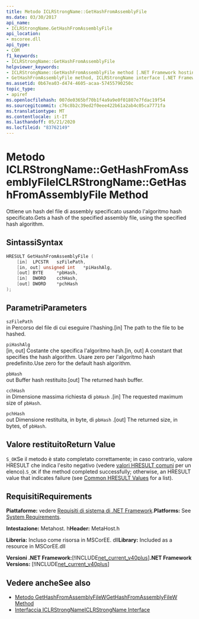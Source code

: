 ```yaml
---
title: Metodo ICLRStrongName::GetHashFromAssemblyFile
ms.date: 03/30/2017
api_name:
- ICLRStrongName.GetHashFromAssemblyFile
api_location:
- mscoree.dll
api_type:
- COM
f1_keywords:
- ICLRStrongName::GetHashFromAssemblyFile
helpviewer_keywords:
- ICLRStrongName::GetHashFromAssemblyFile method [.NET Framework hosting]
- GetHashFromAssemblyFile method, ICLRStrongName interface [.NET Framework hosting]
ms.assetid: 0b67ea03-d474-4605-acaa-57455790250c
topic_type:
- apiref
ms.openlocfilehash: 007de0365bf70b1f4a9a9e0f01807e7fdac19f54
ms.sourcegitcommit: c76c8b2c39ed2f0eee422b61a2ab4c05ca7771fa
ms.translationtype: MT
ms.contentlocale: it-IT
ms.lasthandoff: 05/21/2020
ms.locfileid: "83762149"
---
```

# <a name="iclrstrongnamegethashfromassemblyfile-method"></a><span data-ttu-id="56e92-102">Metodo ICLRStrongName::GetHashFromAssemblyFile</span><span class="sxs-lookup"><span data-stu-id="56e92-102">ICLRStrongName::GetHashFromAssemblyFile Method</span></span>
<span data-ttu-id="56e92-103">Ottiene un hash del file di assembly specificato usando l'algoritmo hash specificato.</span><span class="sxs-lookup"><span data-stu-id="56e92-103">Gets a hash of the specified assembly file, using the specified hash algorithm.</span></span>  
  
## <a name="syntax"></a><span data-ttu-id="56e92-104">Sintassi</span><span class="sxs-lookup"><span data-stu-id="56e92-104">Syntax</span></span>  
  
```cpp  
HRESULT GetHashFromAssemblyFile (  
    [in]  LPCSTR   szFilePath,  
    [in, out] unsigned int   *piHashAlg,  
    [out] BYTE     *pbHash,  
    [in]  DWORD    cchHash,  
    [out] DWORD    *pchHash  
);  
```  
  
## <a name="parameters"></a><span data-ttu-id="56e92-105">Parametri</span><span class="sxs-lookup"><span data-stu-id="56e92-105">Parameters</span></span>  
 `szFilePath`  
 <span data-ttu-id="56e92-106">in Percorso del file di cui eseguire l'hashing.</span><span class="sxs-lookup"><span data-stu-id="56e92-106">[in] The path to the file to be hashed.</span></span>  
  
 `piHashAlg`  
 <span data-ttu-id="56e92-107">[in, out] Costante che specifica l'algoritmo hash.</span><span class="sxs-lookup"><span data-stu-id="56e92-107">[in, out] A constant that specifies the hash algorithm.</span></span> <span data-ttu-id="56e92-108">Usare zero per l'algoritmo hash predefinito.</span><span class="sxs-lookup"><span data-stu-id="56e92-108">Use zero for the default hash algorithm.</span></span>  
  
 `pbHash`  
 <span data-ttu-id="56e92-109">out Buffer hash restituito.</span><span class="sxs-lookup"><span data-stu-id="56e92-109">[out] The returned hash buffer.</span></span>  
  
 `cchHash`  
 <span data-ttu-id="56e92-110">in Dimensione massima richiesta di `pbHash` .</span><span class="sxs-lookup"><span data-stu-id="56e92-110">[in] The requested maximum size of `pbHash`.</span></span>  
  
 `pchHash`  
 <span data-ttu-id="56e92-111">out Dimensione restituita, in byte, di `pbHash` .</span><span class="sxs-lookup"><span data-stu-id="56e92-111">[out] The returned size, in bytes, of `pbHash`.</span></span>  
  
## <a name="return-value"></a><span data-ttu-id="56e92-112">Valore restituito</span><span class="sxs-lookup"><span data-stu-id="56e92-112">Return Value</span></span>  
 <span data-ttu-id="56e92-113">`S_OK`Se il metodo è stato completato correttamente; in caso contrario, valore HRESULT che indica l'esito negativo (vedere [valori HRESULT comuni](/windows/win32/seccrypto/common-hresult-values) per un elenco).</span><span class="sxs-lookup"><span data-stu-id="56e92-113">`S_OK` if the method completed successfully; otherwise, an HRESULT value that indicates failure (see [Common HRESULT Values](/windows/win32/seccrypto/common-hresult-values) for a list).</span></span>  
  
## <a name="requirements"></a><span data-ttu-id="56e92-114">Requisiti</span><span class="sxs-lookup"><span data-stu-id="56e92-114">Requirements</span></span>  
 <span data-ttu-id="56e92-115">**Piattaforme:** vedere [Requisiti di sistema di .NET Framework](../../get-started/system-requirements.md).</span><span class="sxs-lookup"><span data-stu-id="56e92-115">**Platforms:** See [System Requirements](../../get-started/system-requirements.md).</span></span>  
  
 <span data-ttu-id="56e92-116">**Intestazione:** Metahost. h</span><span class="sxs-lookup"><span data-stu-id="56e92-116">**Header:** MetaHost.h</span></span>  
  
 <span data-ttu-id="56e92-117">**Libreria:** Incluso come risorsa in MSCorEE. dll</span><span class="sxs-lookup"><span data-stu-id="56e92-117">**Library:** Included as a resource in MSCorEE.dll</span></span>  
  
 <span data-ttu-id="56e92-118">**Versioni .NET Framework:**[!INCLUDE[net_current_v40plus](../../../../includes/net-current-v40plus-md.md)]</span><span class="sxs-lookup"><span data-stu-id="56e92-118">**.NET Framework Versions:** [!INCLUDE[net_current_v40plus](../../../../includes/net-current-v40plus-md.md)]</span></span>  
  
## <a name="see-also"></a><span data-ttu-id="56e92-119">Vedere anche</span><span class="sxs-lookup"><span data-stu-id="56e92-119">See also</span></span>

- [<span data-ttu-id="56e92-120">Metodo GetHashFromAssemblyFileW</span><span class="sxs-lookup"><span data-stu-id="56e92-120">GetHashFromAssemblyFileW Method</span></span>](iclrstrongname-gethashfromassemblyfilew-method.md)
- [<span data-ttu-id="56e92-121">Interfaccia ICLRStrongName</span><span class="sxs-lookup"><span data-stu-id="56e92-121">ICLRStrongName Interface</span></span>](iclrstrongname-interface.md)
